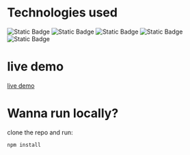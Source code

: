 # Technologies used
<p align="left">
<img alt="Static Badge" src="https://img.shields.io/badge/HTML%20-%20%23E5532D">
<img alt="Static Badge" src="https://img.shields.io/badge/CSS%20-%20%23254BDD">
<img alt="Static Badge" src="https://img.shields.io/badge/Tailwind%20CSS%20-%20%2325B4BE">
<img alt="Static Badge" src="https://img.shields.io/badge/JavaScript%20%20-%20%23F7E025">
<img alt="Static Badge" src="https://img.shields.io/badge/Native%20Web%20Components-blue">
</p>

# live demo
[live demo](https://unixnexo.github.io/soundcloud-design/)

# Wanna run locally?
clone the repo and run:

    npm install

